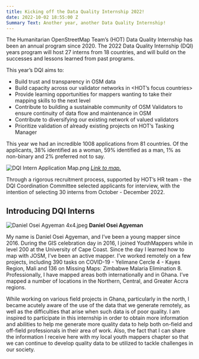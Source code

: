 ```yaml
---
title: Kicking off the Data Quality Internship 2022!
date: 2022-10-02 18:55:00 Z
Summary Text: Another year, another Data Quality Internship!
---
```


The Humanitarian OpenStreetMap Team’s (HOT) Data Quality Internship has been an annual program since 2020. The 2022 Data Quality Internship (DQI) years program will host 27 interns from 18 countries, and will build on the successes and lessons learned from past programs. 

This year’s DQI aims to: 
* Build trust and transparency in OSM data 
* Build capacity across our validator networks in <HOT’s focus countries>
* Provide learning opportunities for mappers wanting to take their mapping skills to the next level
* Contribute to building a sustainable community of OSM Validators  to ensure continuity of data flow and maintenance in OSM
* Contribute to diversifying our existing network of valued validators
* Prioritize validation of already existing projects on HOT’s Tasking Manager

This year we had an incredible 1008 applications from 81 countries. Of the applicants, 38% identified as a woman, 59% identified as a man, 1% as non-binary and 2% preferred not to say. 

![DQI Intern Application Map.png](/uploads/DQI%20Intern%20Application%20Map.png)
*[Link to map.](https://api.mapbox.com/styles/v1/beckychandy6/cl843fspd004315prr6bhnqzh.html?title=view&access_token=pk.eyJ1IjoiYmVja3ljaGFuZHk2IiwiYSI6ImNrdzR5eW92bDBhdnAycHFsd3FiMnhhaHkifQ.z8yg63XrLfJAjP1AWa33bA&zoomwheel=true&fresh=true#1.67/15.7/28.2)*

Through a rigorous recruitment process, supported by HOT’s HR team - the DQI Coordination Committee selected applicants for interview, with the intention of selecting 30 interns from October - December 2022. 

## Introducing DQI Interns


![Daniel Osei Agyeman 4x4.jpeg](/uploads/Daniel%20Osei%20Agyeman%204x4.jpeg)
**Daniel Osei Agyeman**

My name is Daniel Osei Agyeman, and I’ve been a young mapper since 2016. During the GIS celebration day in 2016, I joined YouthMappers while in level 200 at the University of Cape Coast. Since the day I learned how to map with JOSM, I’ve been an active mapper. I’ve worked remotely on a few projects, including 390 tasks on COVID-19 - Yelimane Cercle 4 - Kayes Region, Mali and 136 on Missing Maps: Zimbabwe Malaria Elimination 8. Professionally, I have mapped areas both internationally and in Ghana. I’ve mapped a number of locations in the Northern, Central, and Greater Accra regions.

While working on various field projects in Ghana, particularly in the north, I became acutely aware of the use of the data that we generate remotely, as well as the difficulties that arise when such data is of poor quality. I am inspired to participate in this internship in order to obtain more information and abilities to help me generate more quality data to help both on-field and off-field professionals in their area of work. Also, the fact that I can share the information I receive here with my local youth mappers chapter so that we can continue to develop quality data to be utilized to tackle challenges in our society.

